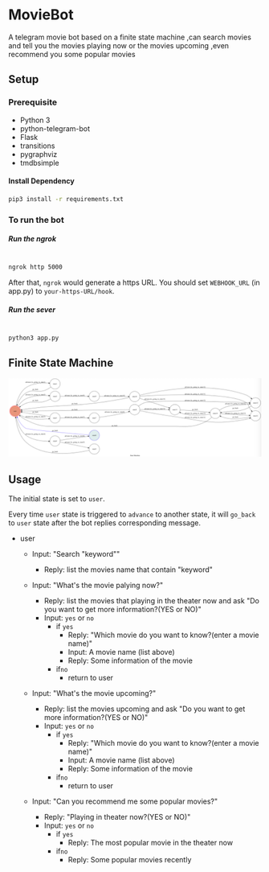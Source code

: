 # MovieBot

A telegram movie bot based on a finite state machine ,can search movies and tell you the movies playing now or the movies upcoming ,even recommend you some popular movies

## Setup

### Prerequisite
* Python 3
* python-telegram-bot
* Flask
* transitions
* pygraphviz
* tmdbsimple

#### Install Dependency
```sh
pip3 install -r requirements.txt
```
### To run the bot
##### Run the ngrok
#
```sh
ngrok http 5000
```
After that, `ngrok` would generate a https URL.
You should set `WEBHOOK_URL` (in app.py) to `your-https-URL/hook`.
##### Run the sever
#
```sh
python3 app.py
```

## Finite State Machine
![fsm](./img/show-fsm.png)

## Usage
The initial state is set to `user`.

Every time `user` state is triggered to `advance` to another state, it will `go_back` to `user` state after the bot replies corresponding message.

* user
    * Input: "Search "keyword""
        * Reply: list the movies name that contain "keyword"

    * Input: "What's the movie palying now?"
        * Reply: list the movies that playing in the theater now and ask "Do you want to get more information?(YES or NO)"
        * Input: `yes` or `no`
            * if  `yes`  
                * Reply: "Which movie do you want to know?(enter a movie name)"
                * Input: A movie name (list above)
                * Reply: Some information of the movie
            * if`no`
                * return to user
    * Input: "What's the movie upcoming?"
        * Reply: list the movies upcoming and ask "Do you want to get more information?(YES or NO)"
        * Input: `yes` or `no`
            * if  `yes`  
                * Reply: "Which movie do you want to know?(enter a movie name)"
                * Input: A movie name (list above)
                * Reply: Some information of the movie
            * if`no`
                * return to user

    * Input: "Can you recommend me some popular movies?"
        * Reply: "Playing in theater now?(YES or NO)"
        * Input: `yes` or `no`
            * if  `yes`  
                * Reply: The most popular movie in the theater now
            * if`no`
                * Reply: Some popular movies recently